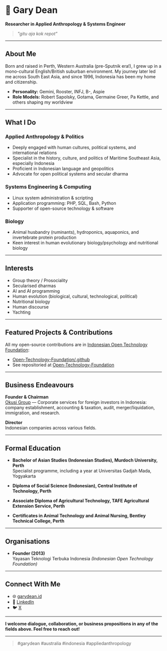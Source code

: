 # 👋 Gary Dean

**Researcher in Applied Anthropology & Systems Engineer**

> *"gitu aja kok repot"*

---

## About Me

Born and raised in Perth, Western Australia (pre-Sputnik era!), I grew up in a mono-cultural English/British suburban environment. My journey later led me across South East Asia, and since 1996, Indonesia has been my home and citizenship.

- **Personality:** Gemini, Rooster, INFJ, B-, Aspie
- **Role Models:** Robert Sapolsky, Gotama, Germaine Greer, Pa Kettle, and others shaping my worldview

---

## What I Do

### Applied Anthropology & Politics

- Deeply engaged with human cultures, political systems, and international relations
- Specialist in the history, culture, and politics of Maritime Southeast Asia, especially Indonesia
- Proficient in Indonesian language and geopolitics
- Advocate for open political systems and secular dharma

### Systems Engineering & Computing

- Linux system administration & scripting
- Application programming: PHP, SQL, Bash, Python
- Supporter of open-source technology & software

### Biology

- Animal husbandry (ruminants), hydroponics, aquaponics, and invertebrate protein production
- Keen interest in human evolutionary biology/psychology and nutritional biology

---

## Interests

- Group theory / Prosociality
- Secularised dharmas
- AI and AI programming
- Human evolution (biological, cultural, technological, political)
- Nutritional biology
- Human discourse
- Yachting

---

## Featured Projects & Contributions

All my open-source contributions are in [Indonesian Open Technology Foundation](https://github.com/Open-Technology-Foundation):

- [Open-Technology-Foundation/.github](https://github.com/Open-Technology-Foundation/.github)
- See repositoried at [Open-Technology-Foundation](https://github.com/Open-Technology-Foundation)

---

## Business Endeavours

**Founder & Chairman**  
[Okusi Group](https://okusiassociates.com) — Corporate services for foreign investors in Indonesia: company establishment, accounting & taxation, audit, merger/liquidation, immigration, and research.

**Director**  
Indonesian companies across various fields.

---

## Formal Education

- **Bachelor of Asian Studies (Indonesian Studies), Murdoch University, Perth**  
  Specialist programme, including a year at Universitas Gadjah Mada, Yogyakarta

- **Diploma of Social Science (Indonesian), Central Institute of Technology, Perth**

- **Associate Diploma of Agricultural Technology, TAFE Agricultural Extension Service, Perth**

- **Certificates in Animal Technology and Animal Nursing, Bentley Technical College, Perth**

---

## Organisations

- **Founder (2013)**  
  Yayasan Teknologi Terbuka Indonesia *(Indonesian Open Technology Foundation)*

---

## Connect With Me

- 🌐 [garydean.id](https://garydean.id)
- 💼 [LinkedIn](https://www.linkedin.com/in/garydean/)
- 🐦 [X](https://x.com/gary_dean)

---

**I welcome dialogue, collaboration, or business propositions in any of the fields above. Feel free to reach out!**

---

> #garydean #australia #indonesia #appliedanthropology
